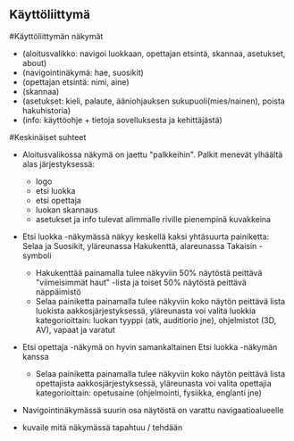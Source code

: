 ## Käyttöliittymä

#Käyttöliittymän näkymät

- (aloitusvalikko: navigoi luokkaan, opettajan etsintä, skannaa, asetukset, about)
- (navigointinäkymä: hae, suosikit)
- (opettajan etsintä: nimi, aine)
- (skannaa)
- (asetukset: kieli, palaute, ääniohjauksen sukupuoli(mies/nainen), poista hakuhistoria)
- (info: käyttöohje + tietoja sovelluksesta ja kehittäjästä)

#Keskinäiset suhteet
- Aloitusvalikossa näkymä on jaettu "palkkeihin". Palkit menevät ylhäältä alas järjestyksessä:
  - logo
  - etsi luokka
  - etsi opettaja
  - luokan skannaus
  - asetukset ja info tulevat alimmalle riville pienempinä kuvakkeina

- Etsi luokka -näkymässä näkyy keskellä kaksi yhtäsuurta painiketta: Selaa ja Suosikit, yläreunassa Hakukenttä, alareunassa Takaisin -symboli
  - Hakukenttää painamalla tulee näkyviin 50% näytöstä peittävä "viimeisimmät haut" -lista ja toiset 50% näytöstä peittävä näppäimistö
  - Selaa painiketta painamalla tulee näkyviin koko näytön peittävä lista luokista aakkosjärjestyksessä, yläreunasta voi valita luokkia kategorioittain: luokan tyyppi (atk, auditiorio jne), ohjelmistot (3D, AV), vapaat ja varatut

- Etsi opettaja -näkymä on hyvin samankaltainen Etsi luokka -näkymän kanssa
  - Selaa painiketta painamalla tulee näkyviin koko näytön peittävä lista opettajista aakkosjärjestyksessä, yläreunasta voi valita opettajia kategorioittain: opetusaine (ohjelmointi, fysiikka, englanti jne)

- Navigointinäkymässä suurin osa näytöstä on varattu navigaatioalueelle

* kuvaile mitä näkymässä tapahtuu / tehdään
